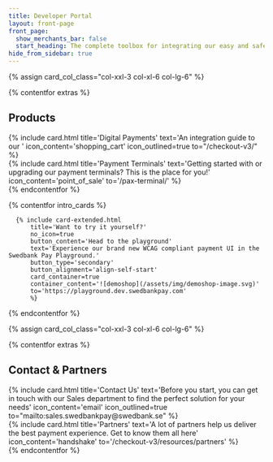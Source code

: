 ```yaml
---
title: Developer Portal
layout: front-page
front_page:
  show_merchants_bar: false
  start_heading: The complete toolbox for integrating our easy and safe omni-channel payment solutions Let's get started with easy, flexible, and safe payments!
hide_from_sidebar: true
---
```


{% assign card_col_class="col-xxl-3 col-xl-6 col-lg-6" %}

{% contentfor extras %}
  <h2 id="front-page-contact-partners" class="heading-line">Products</h2>
  <div class="row mt-4">
      <div class="{{ card_col_class }}">
          {% include card.html title='Digital Payments'
              text='An integration guide to our   '
              icon_content='shopping_cart'
              icon_outlined=true
              to="/checkout-v3/"
          %}
      </div>
      <div class="{{ card_col_class }}">
          {% include card.html title='Payment Terminals'
              text='Getting started with or upgrading our payment terminals? This is the place for you!'
              icon_content='point_of_sale'
              to='/pax-terminal/'
          %}
      </div>
  </div>
{% endcontentfor %}

{% contentfor intro_cards %}

      {% include card-extended.html
          title='Want to try it yourself?'
          no_icon=true
          button_content='Head to the playground'
          text='Experience our brand new WCAG compliant payment UI in the Swedbank Pay Playground.'
          button_type='secondary'
          button_alignment='align-self-start'
          card_container=true
          container_content='![demoshop](/assets/img/demoshop-image.svg)'
          to='https://playground.dev.swedbankpay.com'
          %}
{% endcontentfor %}

{% assign card_col_class="col-xxl-3 col-xl-6 col-lg-6" %}

{% contentfor extras %}
  <h2 id="front-page-contact-partners" class="heading-line">Contact & Partners</h2>
  <div class="row mt-4">
      <div class="{{ card_col_class }}">
          {% include card.html title='Contact Us'
              text='Before you start, you can get in touch with our Sales department to find the perfect solution for your needs'
              icon_content='email'
              icon_outlined=true
              to="mailto:sales.swedbankpay@swedbank.se"
          %}
      </div>
      <div class="{{ card_col_class }}">
          {% include card.html title='Partners'
              text='A lot of partners help us deliver the best payment experience. Get to know them all here'
              icon_content='handshake'
              to='/checkout-v3/resources/partners'
          %}
      </div>
  </div>
{% endcontentfor %}
